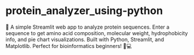 # protein_analyzer_using-python
🔬 A simple Streamlit web app to analyze protein sequences. Enter a sequence to get amino acid composition, molecular weight, hydrophobicity info, and pie chart visualizations. Built with Python, Streamlit, and Matplotlib. Perfect for bioinformatics beginners! 🧬💻
